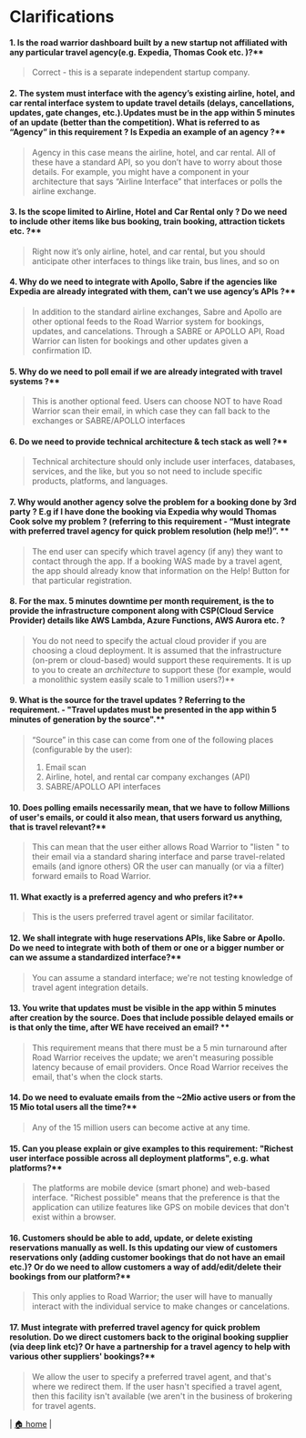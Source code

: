 # Clarifications

#### 1. Is the road warrior dashboard built by a new startup not affiliated with any particular travel agency(e.g. Expedia, Thomas Cook etc. )?**

> Correct - this is a separate independent startup company. 

#### 2. The system must interface with the agency’s existing airline, hotel, and car rental interface system to update travel details (delays, cancellations, updates, gate changes, etc.).Updates must be in the app within 5 minutes of an update (better than the competition). What is referred to as “Agency” in this requirement ? Is Expedia an example of an agency ?**

> Agency in this case means the airline, hotel, and car rental. All of these have a standard API, so you don’t have to worry about those details. For example, you might have a component in your architecture that says “Airline Interface” that interfaces or polls the airline exchange. 

#### 3. Is the scope limited to Airline, Hotel and Car Rental only ? Do we need to include other items like bus booking, train booking, attraction tickets etc. ?**

> Right now it’s only airline, hotel, and car rental, but you should anticipate other interfaces to things like train, bus lines, and so on

#### 4. Why do we need to integrate with Apollo, Sabre if the agencies like Expedia are already integrated with them, can’t we use agency’s APIs ?**

> In addition to the standard airline exchanges, Sabre and Apollo are other optional feeds to the Road Warrior system for bookings, updates, and cancelations. Through a SABRE or APOLLO API, Road Warrior can listen for bookings and other updates given a confirmation ID.

#### 5. Why do we need to poll email if we are already integrated with travel systems ?**

> This is another optional feed. Users can choose NOT to have Road Warrior scan their email, in which case they can fall back to the exchanges or SABRE/APOLLO interfaces

#### 6. Do we need to provide technical architecture & tech stack as well ?**

> Technical architecture should only include user interfaces, databases, services, and the like, but you so not need to include specific products, platforms, and languages.

#### 7. Why would another agency solve the problem for a booking done by 3rd party ? E.g if I have done the booking via Expedia why would Thomas Cook solve my problem ? (referring to this requirement -  “Must integrate with preferred travel agency for quick problem resolution (help me!)”. **

> The end user can specify which travel agency (if any) they want to contact through the app. If a booking WAS made by a travel agent, the app should already know that information on the Help! Button for that particular registration.

#### 8. For the max. 5 minutes downtime per month requirement, is the to provide the infrastructure component along with CSP(Cloud Service Provider) details like AWS Lambda, Azure Functions, AWS Aurora etc. ?

> You do not need to specify the actual cloud provider if you are choosing a cloud deployment. It is assumed that the infrastructure (on-prem or cloud-based) would support these requirements. It is up to you to create an *architecture* to support these (for example, would a monolithic system easily scale to 1 million users?)**


#### 9. What is the source for the travel updates ? Referring to the requirement. - "Travel updates must be presented in the app within 5 minutes of generation by the source".**

> “Source” in this case can come from one of the following places (configurable by the user):
>    1. Email scan
>    2. Airline, hotel, and rental car company exchanges (API)
>    3. SABRE/APOLLO API interfaces 

#### 10. Does polling emails necessarily mean, that we have to follow Millions of user's emails, or could it also mean, that users forward us anything, that is travel relevant?**

> This can mean that the user either allows Road Warrior to "listen " to their email via a standard sharing interface and parse travel-related emails (and ignore others) OR the user can manually (or via a filter) forward emails to Road Warrior.

#### 11. What exactly is a preferred agency and who prefers it?**

> This is the users preferred travel agent or similar facilitator.

#### 12. We shall integrate with huge reservations APIs, like Sabre or Apollo. Do we need to integrate with both of them or one or a bigger number or can we assume a standardized interface?**

> You can assume a standard interface; we're not testing knowledge of travel agent integration details.

#### 13. You write that updates must be visible in the app within 5 minutes after creation by the source. Does that include possible delayed emails or is that only the time, after WE have received an email? **

> This requirement means that there must be a 5 min turnaround after Road Warrior receives the update; we aren't measuring possible latency because of email providers. Once Road Warrior receives the email, that's when the clock starts.

#### 14. Do we need to evaluate emails from the ~2Mio active users or from the 15 Mio total users all the time?**

> Any of the 15 million users can become active at any time.

#### 15. Can you please explain or give examples to this requirement: "Richest user interface possible across all deployment platforms", e.g. what platforms?**

> The platforms are mobile device (smart phone) and web-based interface. "Richest possible" means that the preference is that the application can utilize features like GPS on mobile devices that don't exist within a browser.

#### 16. Customers should be able to add, update, or delete existing reservations manually as well. Is this updating our view of customers reservations only (adding customer bookings that do not have an email etc.)? Or do we need to allow customers a way of add/edit/delete their bookings from our platform?**

> This only applies to Road Warrior; the user will have to manually interact with the individual service to make changes or cancelations.

#### 17. Must integrate with preferred travel agency for quick problem resolution. Do we direct customers back to the original booking supplier (via deep link etc)? Or have a partnership for a travel agency to help with various other suppliers' bookings?**

> We allow the user to specify a preferred travel agent, and that's where we redirect them. If the user hasn't specified a travel agent, then this facility isn't available (we aren't in the business of brokering for travel agents.

| [🏠 home](../README.md#challenge) |
